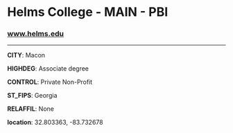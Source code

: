 # Helms College - MAIN - PBI
### www.helms.edu
---
**CITY**: Macon

**HIGHDEG**: Associate degree

**CONTROL**: Private Non-Profit

**ST_FIPS**: Georgia

**RELAFFIL**: None

**location**: 32.803363, -83.732678